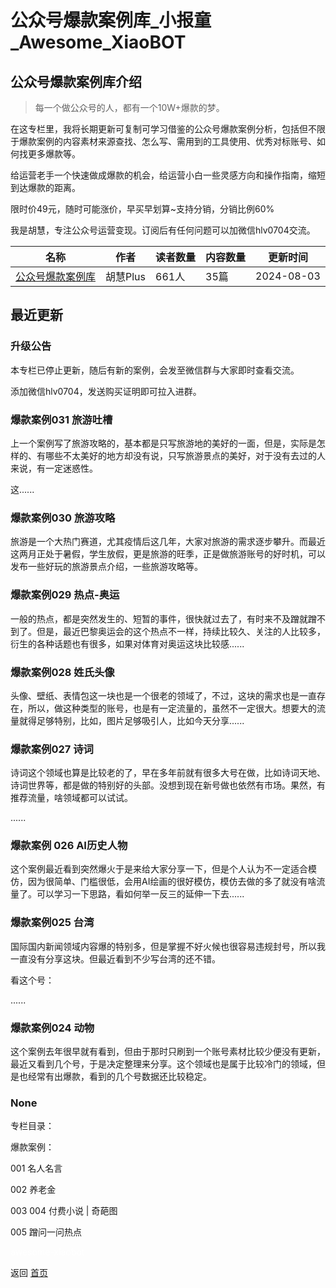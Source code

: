# 公众号爆款案例库_小报童_Awesome_XiaoBOT

## 公众号爆款案例库介绍
> 每一个做公众号的人，都有一个10W+爆款的梦。    
    
在这专栏里，我将长期更新可复制可学习借鉴的公众号爆款案例分析，包括但不限于爆款案例的内容素材来源查找、怎么写、需用到的工具使用、优秀对标账号、如何找更多爆款等。    
    
给运营老手一个快速做成爆款的机会，给运营小白一些灵感方向和操作指南，缩短到达爆款的距离。    
    
限时价49元，随时可能涨价，早买早划算~支持分销，分销比例60%    
    
我是胡慧，专注公众号运营变现。订阅后有任何问题可以加微信hlv0704交流。  
  


|名称|作者|读者数量|内容数量|更新时间|
|---|---|---|---|---|
|[公众号爆款案例库](https://xiaobot.net/p/gzhcase01?refer=9c3f1c95-a052-465a-9902-f6d75080262a)|胡慧Plus|661人|35篇|2024-08-03|

## 最近更新
### 升级公告

本专栏已停止更新，随后有新的案例，会发至微信群与大家即时查看交流。

添加微信hlv0704，发送购买证明即可拉入进群。

### 爆款案例031 旅游吐槽

上一个案例写了旅游攻略的，基本都是只写旅游地的美好的一面，但是，实际是怎样的、有哪些不太美好的地方却没有说，只写旅游景点的美好，对于没有去过的人来说，有一定迷惑性。

这......

### 爆款案例030 旅游攻略

旅游是一个大热门赛道，尤其疫情后这几年，大家对旅游的需求逐步攀升。而最近这两月正处于暑假，学生放假，更是旅游的旺季，正是做旅游账号的好时机，可以发布一些好玩的旅游景点介绍，一些旅游攻略等。

### 爆款案例029 热点-奥运

一般的热点，都是突然发生的、短暂的事件，很快就过去了，有时来不及蹭就蹭不到了。但是，最近巴黎奥运会的这个热点不一样，持续比较久、关注的人比较多，衍生的各种话题也有很多，如果对体育对奥运这块比较感......

### 爆款案例028 姓氏头像

头像、壁纸、表情包这一块也是一个很老的领域了，不过，这块的需求也是一直存在，所以，做这种类型的账号，也是有一定流量的，虽然不一定很大。想要大的流量就得足够特别，比如，图片足够吸引人，比如今天分享......

### 爆款案例027 诗词

诗词这个领域也算是比较老的了，早在多年前就有很多大号在做，比如诗词天地、诗词世界等，都是做的特别好的头部。没想到现在新号做也依然有市场。果然，有推荐流量，啥领域都可以试试。

......

### 爆款案例 026 AI历史人物

这个案例最近看到突然爆火于是来给大家分享一下，但是个人认为不一定适合模仿，因为很简单、门槛很低，会用AI绘画的很好模仿，模仿去做的多了就没有啥流量了。可以学习一下思路，看如何举一反三的延伸一下去......

### 爆款案例025 台湾

国际国内新闻领域内容爆的特别多，但是掌握不好火候也很容易违规封号，所以我一直没有分享这块。但最近看到不少写台湾的还不错。

看这个号：

......

### 爆款案例024 动物

这个案例去年很早就有看到，但由于那时只刷到一个账号素材比较少便没有更新，最近又看到几个号，于是决定整理来分享。这个领域也是属于比较冷门的领域，但是也经常有出爆款，看到的几个号数据还比较稳定。

### None

专栏目录：

爆款案例：

001 名人名言

002 养老金

003 004 付费小说 | 奇葩图

005 蹭问一问热点


<a href="https://github.com/Reno9527/awesome-xiaobot" style="color: white; text-decoration: none;">awesome-xiaobot</a>

返回 [首页](../README.md)
